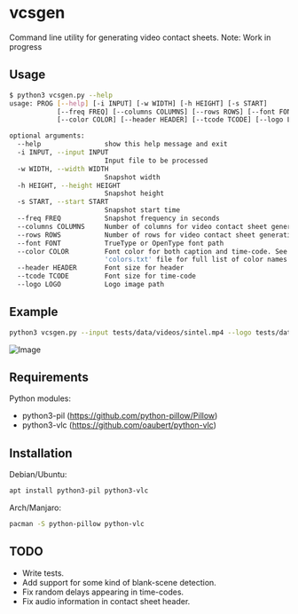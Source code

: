 # vcsgen
Command line utility for generating video contact sheets.
Note: Work in progress

## Usage
```sh
$ python3 vcsgen.py --help
usage: PROG [--help] [-i INPUT] [-w WIDTH] [-h HEIGHT] [-s START]
            [--freq FREQ] [--columns COLUMNS] [--rows ROWS] [--font FONT]
            [--color COLOR] [--header HEADER] [--tcode TCODE] [--logo LOGO]

optional arguments:
  --help                show this help message and exit
  -i INPUT, --input INPUT
                        Input file to be processed
  -w WIDTH, --width WIDTH
                        Snapshot width
  -h HEIGHT, --height HEIGHT
                        Snapshot height
  -s START, --start START
                        Snapshot start time
  --freq FREQ           Snapshot frequency in seconds
  --columns COLUMNS     Number of columns for video contact sheet generation
  --rows ROWS           Number of rows for video contact sheet generation
  --font FONT           TrueType or OpenType font path
  --color COLOR         Font color for both caption and time-code. See
                        'colors.txt' file for full list of color names
  --header HEADER       Font size for header
  --tcode TCODE         Font size for time-code
  --logo LOGO           Logo image path

```

## Example

```sh
python3 vcsgen.py --input tests/data/videos/sintel.mp4 --logo tests/data/logo/logo.png --start 4 --freq 4 --rows 3 --columns 3
```

![Image](<https://drive.google.com/file/d/1-kfWtnGTLREMnh6Ye1F05COO5caH5BWl/>)

## Requirements

Python modules:
* python3-pil (https://github.com/python-pillow/Pillow)
* python3-vlc (https://github.com/oaubert/python-vlc)

## Installation

Debian/Ubuntu:
```sh
apt install python3-pil python3-vlc
```

Arch/Manjaro:
```sh
pacman -S python-pillow python-vlc
```

## TODO
* Write tests.
* Add support for some kind of blank-scene detection.
* Fix random delays appearing in time-codes.
* Fix audio information in contact sheet header.
